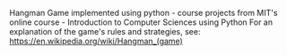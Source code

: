 Hangman Game implemented using python - course projects from MIT's online course - Introduction to Computer Sciences using Python
For an explanation of the game's rules and strategies, see: https://en.wikipedia.org/wiki/Hangman_(game)
